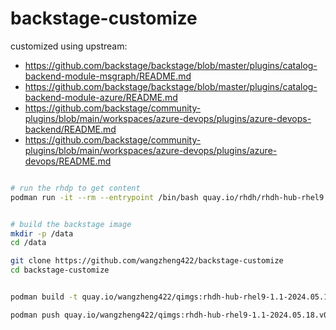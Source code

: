 # backstage-customize

customized using upstream:
- https://github.com/backstage/backstage/blob/master/plugins/catalog-backend-module-msgraph/README.md
- https://github.com/backstage/backstage/blob/master/plugins/catalog-backend-module-azure/README.md
- https://github.com/backstage/community-plugins/blob/main/workspaces/azure-devops/plugins/azure-devops-backend/README.md
- https://github.com/backstage/community-plugins/blob/main/workspaces/azure-devops/plugins/azure-devops/README.md

```bash

# run the rhdp to get content
podman run -it --rm --entrypoint /bin/bash quay.io/rhdh/rhdh-hub-rhel9:1.2


# build the backstage image
mkdir -p /data
cd /data

git clone https://github.com/wangzheng422/backstage-customize
cd backstage-customize


podman build -t quay.io/wangzheng422/qimgs:rhdh-hub-rhel9-1.1-2024.05.18.v01 -f Dockerfile .

podman push quay.io/wangzheng422/qimgs:rhdh-hub-rhel9-1.1-2024.05.18.v01


```